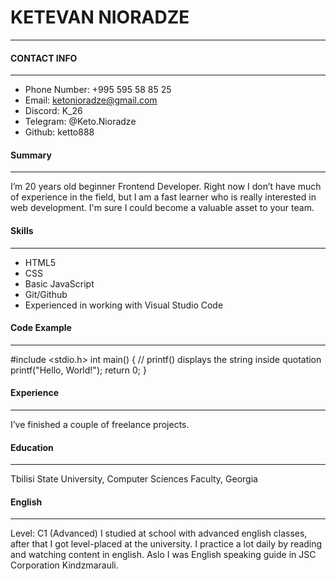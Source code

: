 # KETEVAN NIORADZE
***
#### CONTACT INFO
***
- Phone Number: +995 595 58 85 25
- Email: ketonioradze@gmail.com
- Discord: K_26
- Telegram: @Keto.Nioradze
- Github: ketto888
&nbsp;
#### Summary
***
I’m 20 years old beginner Frontend Developer. Right now I don’t have much of experience in the field, but I am a fast learner who is really interested in web development. I'm sure I could become a valuable asset to your team.
&nbsp;
#### Skills
***
- HTML5
- CSS
- Basic JavaScript
- Git/Github
- Experienced in working with Visual Studio Code
 &nbsp;
#### Code Example
***
#include <stdio.h> int main() { // printf() displays the string inside quotation printf("Hello, World!"); return 0; }
&nbsp;
#### Experience
***
I’ve finished a couple of freelance projects.
&nbsp;
#### Education
***
Tbilisi State University, 
Computer Sciences Faculty,
Georgia
&nbsp;
#### English
***
Level: C1 (Advanced) I studied at school with advanced english classes, after that I got level-placed at the university. I practice a lot daily by reading and watching content in english. Aslo I was English speaking guide in JSC Corporation Kindzmarauli.
